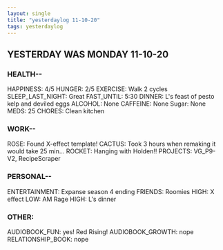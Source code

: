 ```yaml
---
layout: single
title: "yesterdaylog 11-10-20"
tags: yesterdaylog
---
```


## YESTERDAY WAS MONDAY 11-10-20

### HEALTH--

HAPPINESS: 4/5 
HUNGER: 2/5
EXERCISE: Walk 2 cycles
SLEEP_LAST_NIGHT: Great
FAST_UNTIL: 5:30
DINNER: L's feast of pesto kelp and deviled eggs
ALCOHOL: None
CAFFEINE: None
Sugar: None
MEDS: 25
CHORES: Clean kitchen

### WORK--

ROSE: Found X-effect template!
CACTUS: Took 3 hours when remaking it would take 25 min...
ROCKET: Hanging with Holden!!
PROJECTS: VG_P9-V2, RecipeScraper

### PERSONAL--

ENTERTAINMENT: Expanse season 4 ending
FRIENDS: Roomies
HIGH: X effect
LOW: AM Rage
HIGH: L's dinner

### OTHER:

AUDIOBOOK_FUN: yes! Red Rising!
AUDIOBOOK_GROWTH: nope
RELATIONSHIP_BOOK: nope